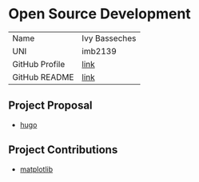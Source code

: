 # Open Source Development

|  |  | 
|:--|:--|
|Name|Ivy Basseches|
|UNI| imb2139|
| GitHub Profile | [link](https://github.com/basseches) |
| GitHub README | [link](https://github.com/basseches/basseches/blob/main/README.md) |

## Project Proposal

- [hugo](./projects/python/hugo.md)

## Project Contributions

- [matplotlib](./projects/python/matplotlib.md)
